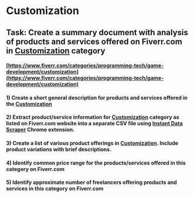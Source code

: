 # Customization
## Task: Create a summary document with analysis of products and services offered on Fiverr.com in [Customization](https://www.fiverr.com/categories/programming-tech/game-development/customization) category
#### [https://www.fiverr.com/categories/programming-tech/game-development/customization](https://www.fiverr.com/categories/programming-tech/game-development/customization)
#### 1) Create a short general description for products and services offered in the [Customization](https://www.fiverr.com/categories/programming-tech/game-development/customization)
#### 2) Extract product/service information for [Customization](https://www.fiverr.com/categories/programming-tech/game-development/customization) category as listed on Fiverr.com website into a separate CSV file using [Instant Data Scraper](https://chrome.google.com/webstore/detail/instant-data-scraper/ofaokhiedipichpaobibbnahnkdoiiah) Chrome extension.
#### 3) Create a list of various product offerings in [Customization](https://www.fiverr.com/categories/programming-tech/game-development/customization). Include product variations with brief descriptions.
#### 4) Identify common price range for the products/services offered in this category on Fiverr.com
#### 5) Identify approximate number of freelancers offering products and services in this category on Fiverr.com
